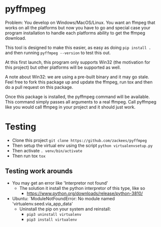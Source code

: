 # pyffmpeg

Problem: You develop on Windows/MacOS/Linux. You want an ffmpeg
that works on all the platforms but now you have to go and special
case your program installation to handle each platforms ability
to get the ffmpeg download.

This tool is designed to make this easier, as easy as doing
`pip install .` and then running `pyffmpeg --version` to test this out.

At this first launch, this program only supports Win32 (the motivation
for this project) but other platforms will be supported as well.

A note about Win32: we are using a pre-built binary and it may go
stale. Feel free to fork this package up and update the ffmpeg, run
tox and then do a pull request on this package.

Once this package is installed, the pyffmpeg command will
be available. This command simply passes all arguments to
a real ffmpeg. Call pyffmpeg like you would call ffmpeg in your project
and it should just work.

# Testing

  * Clone this project `git clone https://github.com/zackees/pyffmpeg`
  * Then setup the virtual env using the script `python virtualenvsetup.py`
  * Then activate `. venv/bin/activate`
  * Then run tox `tox`

## Testing work arounds
  * You may get an error like 'Interpretor not found'
    * The solution it install the python interpretor of this type, like so
      * https://www.python.org/downloads/release/python-3810/
  * Ubuntu: `ModuleNotFoundError: No module named 'virtualenv.seed.via_app_data'
    * Uninstall the pip on your system and reinstall:
      * `pip3 uninstall virtualenv`
      * `pip3 install virtualenv`